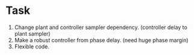 # Task
1. Change plant and controller sampler dependency. (controller delay to plant sampler)
2. Make a robust controller from phase delay. (need huge phase margin)
3. Flexible code.
